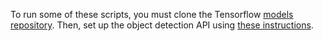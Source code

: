 To run some of these scripts, you must clone the Tensorflow
[models repository](https://github.com/tensorflow/models).
Then, set up the object detection API using
[these instructions](https://github.com/tensorflow/models/blob/master/research/object_detection/g3doc/installation.md).
